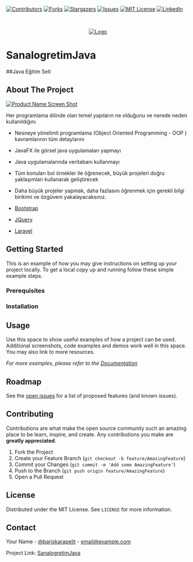 

[![Contributors][contributors-shield]][contributors-url]
[![Forks][forks-shield]][forks-url]
[![Stargazers][stars-shield]][stars-url]
[![Issues][issues-shield]][issues-url]
[![MIT License][license-shield]][license-url]
[![LinkedIn][linkedin-shield]][linkedin-url]


<!-- PROJECT LOGO -->
<br />
<p align="center">
  <a href="https://github.com/othneildrew/Best-README-Template">
    <img src="https://avatars.githubusercontent.com/u/45313973?v=4" alt="Logo" width="200" height="200">
  </a>


# SanalogretimJava
##Java Eğitim Seti

<!-- ABOUT THE PROJECT -->
## About The Project

[![Product Name Screen Shot][product-screenshot]](https://example.com![img.png](img.png))

Her programlama dilinde olan temel yapıların ne olduğunu ve nerede neden kullanıldığını

* Nesneye yönelimli programlama (Object Oriented Programming - OOP ) kavramlarının tüm detaylarını

* JavaFX ile görsel java uygulamaları yapmayı

* Java uygulamalarında veritabanı kullanmayı

* Tüm konuları bol örnekler ile öğrenecek, büyük projeleri doğru yaklaşımları kullanarak geliştirecek

* Daha büyük projeler yapmak, daha fazlasını öğrenmek için gerekli bilgi birikimi ve özgüveni yakalayacaksınız.



* [Bootstrap](https://getbootstrap.com)
* [JQuery](https://jquery.com)
* [Laravel](https://laravel.com)



<!-- GETTING STARTED -->
## Getting Started

This is an example of how you may give instructions on setting up your project locally.
To get a local copy up and running follow these simple example steps.

### Prerequisites



### Installation




<!-- USAGE EXAMPLES -->
## Usage

Use this space to show useful examples of how a project can be used. Additional screenshots, code examples and demos work well in this space. You may also link to more resources.

_For more examples, please refer to the [Documentation](https://example.com)_



<!-- ROADMAP -->
## Roadmap

See the [open issues](https://github.com/othneildrew/Best-README-Template/issues) for a list of proposed features (and known issues).



<!-- CONTRIBUTING -->
## Contributing

Contributions are what make the open source community such an amazing place to be learn, inspire, and create. Any contributions you make are **greatly appreciated**.

1. Fork the Project
2. Create your Feature Branch (`git checkout -b feature/AmazingFeature`)
3. Commit your Changes (`git commit -m 'Add some AmazingFeature'`)
4. Push to the Branch (`git push origin feature/AmazingFeature`)
5. Open a Pull Request



<!-- LICENSE -->
## License

Distributed under the MIT License. See `LICENSE` for more information.



<!-- CONTACT -->
## Contact

Your Name - [@bariskarapelit](https://twitter.com/your_username) - email@example.com

Project Link: [SanalogretimJava](https://github.com/BarisKarapelit/SanalogretimJava)








<!-- MARKDOWN LINKS & IMAGES -->
<!-- https://www.markdownguide.org/basic-syntax/#reference-style-links -->
[contributors-shield]: https://img.shields.io/github/contributors/othneildrew/Best-README-Template.svg?style=for-the-badge
[contributors-url]: https://github.com/BarisKarapelit/SanalogretimJava/graphs/contributors
[forks-shield]: https://img.shields.io/github/forks/othneildrew/Best-README-Template.svg?style=for-the-badge
[forks-url]: https://github.com/BarisKarapelit/SanalogretimJava/network/members
[stars-shield]: https://img.shields.io/github/stars/othneildrew/Best-README-Template.svg?style=for-the-badge
[stars-url]: https://github.com/BarisKarapelit/SanalogretimJava/stargazers
[issues-shield]: https://img.shields.io/github/issues/othneildrew/Best-README-Template.svg?style=for-the-badge
[issues-url]: https://github.com/BarisKarapelit/SanalogretimJava/issues
[license-shield]: https://img.shields.io/github/license/othneildrew/Best-README-Template.svg?style=for-the-badge
[license-url]: https://github.com/BarisKarapelit/SanalogretimJava/blob/master/LICENSE.txt
[linkedin-shield]: https://img.shields.io/badge/-LinkedIn-black.svg?style=for-the-badge&logo=linkedin&colorB=555
[linkedin-url]: https://www.linkedin.com/in/bar%C4%B1%C5%9Fkarapelit/
[product-screenshot]: https://www.sanalogretim.com/yuklenenler/SetResimleri/71_JAVA---Sifirdan-Ileri-Seviye_402.jpg



